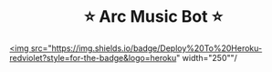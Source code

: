 <h1 align= center><b>⭐️ Arc Music Bot ⭐️</b></h1>


<a href="https://dashboard.heroku.com/new?template=https://github.com/kishannn07/arc-music"><img src="https://img.shields.io/badge/Deploy%20To%20Heroku-redviolet?style=for-the-badge&logo=heroku" width="250""/</a>  
